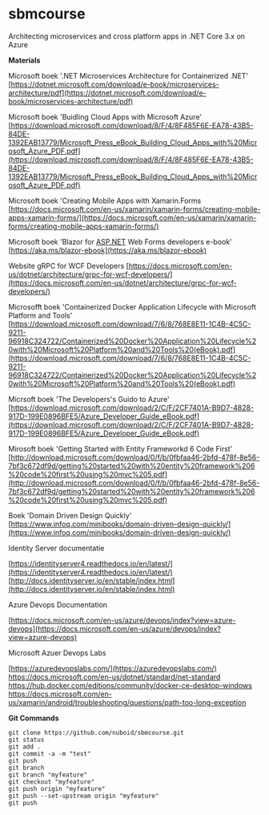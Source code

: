 # sbmcourse
Architecting microservices and cross platform apps in .NET Core 3.x on Azure

**Materials**

Microsoft boek '.NET Microservices Architecture for Containerized .NET'
[https://dotnet.microsoft.com/download/e-book/microservices-architecture/pdf](https://dotnet.microsoft.com/download/e-book/microservices-architecture/pdf)

Microsoft boek 'Buidling Cloud Apps with Microsoft Azure'
[https://download.microsoft.com/download/8/F/4/8F485F6E-EA78-43B5-84DE-1392EAB13779/Microsoft_Press_eBook_Building_Cloud_Apps_with%20Microsoft_Azure_PDF.pdf](https://download.microsoft.com/download/8/F/4/8F485F6E-EA78-43B5-84DE-1392EAB13779/Microsoft_Press_eBook_Building_Cloud_Apps_with%20Microsoft_Azure_PDF.pdf)

Microsoft boek 'Creating Mobile Apps with Xamarin.Forms
[https://docs.microsoft.com/en-us/xamarin/xamarin-forms/creating-mobile-apps-xamarin-forms/](https://docs.microsoft.com/en-us/xamarin/xamarin-forms/creating-mobile-apps-xamarin-forms/)

Microsoft boek 'Blazor for [ASP.NET](http://asp.net/) Web Forms developers e-book'
[https://aka.ms/blazor-ebook](https://aka.ms/blazor-ebook)

Website gRPC for WCF Developers
[https://docs.microsoft.com/en-us/dotnet/architecture/grpc-for-wcf-developers/](https://docs.microsoft.com/en-us/dotnet/architecture/grpc-for-wcf-developers/)

Microsofft boek 'Containerized Docker Application Lifecycle with Microsoft Platform and Tools'
[https://download.microsoft.com/download/7/6/8/768E8E11-1C4B-4C5C-9211-96918C324722/Containerized%20Docker%20Application%20Lifecycle%20with%20Microsoft%20Platform%20and%20Tools%20(eBook).pdf](https://download.microsoft.com/download/7/6/8/768E8E11-1C4B-4C5C-9211-96918C324722/Containerized%20Docker%20Application%20Lifecycle%20with%20Microsoft%20Platform%20and%20Tools%20(eBook).pdf)

Micrsoft boek 'The Developers's Guido to Azure'
[https://download.microsoft.com/download/2/C/F/2CF7401A-B9D7-4828-917D-199E0896BFE5/Azure_Developer_Guide_eBook.pdf](https://download.microsoft.com/download/2/C/F/2CF7401A-B9D7-4828-917D-199E0896BFE5/Azure_Developer_Guide_eBook.pdf)

Mirosoft boek 'Getting Started with Entity Frameworkd 6 Code First'
[http://download.microsoft.com/download/0/f/b/0fbfaa46-2bfd-478f-8e56-7bf3c672df9d/getting%20started%20with%20entity%20framework%206%20code%20first%20using%20mvc%205.pdf](http://download.microsoft.com/download/0/f/b/0fbfaa46-2bfd-478f-8e56-7bf3c672df9d/getting%20started%20with%20entity%20framework%206%20code%20first%20using%20mvc%205.pdf)

Boek 'Domain Driven Design Quickly'
[https://www.infoq.com/minibooks/domain-driven-design-quickly/](https://www.infoq.com/minibooks/domain-driven-design-quickly/)

Identity Server documentatie

[https://identityserver4.readthedocs.io/en/latest/](https://identityserver4.readthedocs.io/en/latest/)
[http://docs.identityserver.io/en/stable/index.html](http://docs.identityserver.io/en/stable/index.html)

Azure Devops Documentation

[https://docs.microsoft.com/en-us/azure/devops/index?view=azure-devops](https://docs.microsoft.com/en-us/azure/devops/index?view=azure-devops)

Microsoft Azuer Devops Labs

[https://azuredevopslabs.com/](https://azuredevopslabs.com/)
https://docs.microsoft.com/en-us/dotnet/standard/net-standard
https://hub.docker.com/editions/community/docker-ce-desktop-windows
https://docs.microsoft.com/en-us/xamarin/android/troubleshooting/questions/path-too-long-exception

**Git Commands**

    git clone https://github.com/nuboid/sbmcourse.git
    git status
    git add .
    git commit -a -m "test"
    git push
    git branch
    git branch "myfeature"
    git checkout "myfeature"
    git push origin "myfeature"
    git push --set-upstream origin "myfeature"
    git push


<!--stackedit_data:
eyJoaXN0b3J5IjpbLTYwMjEzMjkwLC02MDIxMzI5MF19
-->